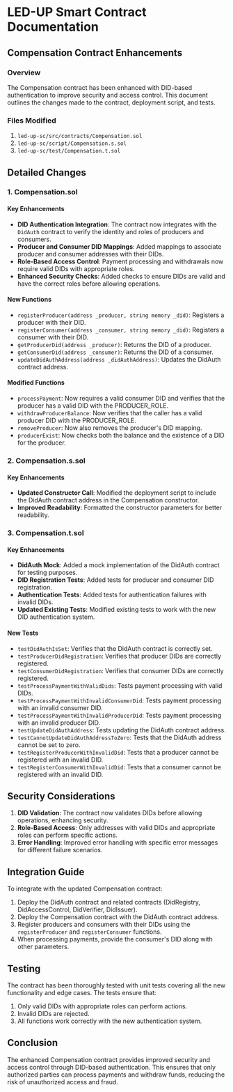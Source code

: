 # LED-UP Smart Contract Documentation

## Compensation Contract Enhancements

### Overview

The Compensation contract has been enhanced with DID-based authentication to improve security and access control. This document outlines the changes made to the contract, deployment script, and tests.

### Files Modified

1. `led-up-sc/src/contracts/Compensation.sol`
2. `led-up-sc/script/Compensation.s.sol`
3. `led-up-sc/test/Compensation.t.sol`

## Detailed Changes

### 1. Compensation.sol

#### Key Enhancements

- **DID Authentication Integration**: The contract now integrates with the `DidAuth` contract to verify the identity and roles of producers and consumers.
- **Producer and Consumer DID Mappings**: Added mappings to associate producer and consumer addresses with their DIDs.
- **Role-Based Access Control**: Payment processing and withdrawals now require valid DIDs with appropriate roles.
- **Enhanced Security Checks**: Added checks to ensure DIDs are valid and have the correct roles before allowing operations.

#### New Functions

- `registerProducer(address _producer, string memory _did)`: Registers a producer with their DID.
- `registerConsumer(address _consumer, string memory _did)`: Registers a consumer with their DID.
- `getProducerDid(address _producer)`: Returns the DID of a producer.
- `getConsumerDid(address _consumer)`: Returns the DID of a consumer.
- `updateDidAuthAddress(address _didAuthAddress)`: Updates the DidAuth contract address.

#### Modified Functions

- `processPayment`: Now requires a valid consumer DID and verifies that the producer has a valid DID with the PRODUCER_ROLE.
- `withdrawProducerBalance`: Now verifies that the caller has a valid producer DID with the PRODUCER_ROLE.
- `removeProducer`: Now also removes the producer's DID mapping.
- `producerExist`: Now checks both the balance and the existence of a DID for the producer.

### 2. Compensation.s.sol

#### Key Enhancements

- **Updated Constructor Call**: Modified the deployment script to include the DidAuth contract address in the Compensation constructor.
- **Improved Readability**: Formatted the constructor parameters for better readability.

### 3. Compensation.t.sol

#### Key Enhancements

- **DidAuth Mock**: Added a mock implementation of the DidAuth contract for testing purposes.
- **DID Registration Tests**: Added tests for producer and consumer DID registration.
- **Authentication Tests**: Added tests for authentication failures with invalid DIDs.
- **Updated Existing Tests**: Modified existing tests to work with the new DID authentication system.

#### New Tests

- `testDidAuthIsSet`: Verifies that the DidAuth contract is correctly set.
- `testProducerDidRegistration`: Verifies that producer DIDs are correctly registered.
- `testConsumerDidRegistration`: Verifies that consumer DIDs are correctly registered.
- `testProcessPaymentWithValidDids`: Tests payment processing with valid DIDs.
- `testProcessPaymentWithInvalidConsumerDid`: Tests payment processing with an invalid consumer DID.
- `testProcessPaymentWithInvalidProducerDid`: Tests payment processing with an invalid producer DID.
- `testUpdateDidAuthAddress`: Tests updating the DidAuth contract address.
- `testCannotUpdateDidAuthAddressToZero`: Tests that the DidAuth address cannot be set to zero.
- `testRegisterProducerWithInvalidDid`: Tests that a producer cannot be registered with an invalid DID.
- `testRegisterConsumerWithInvalidDid`: Tests that a consumer cannot be registered with an invalid DID.

## Security Considerations

1. **DID Validation**: The contract now validates DIDs before allowing operations, enhancing security.
2. **Role-Based Access**: Only addresses with valid DIDs and appropriate roles can perform specific actions.
3. **Error Handling**: Improved error handling with specific error messages for different failure scenarios.

## Integration Guide

To integrate with the updated Compensation contract:

1. Deploy the DidAuth contract and related contracts (DidRegistry, DidAccessControl, DidVerifier, DidIssuer).
2. Deploy the Compensation contract with the DidAuth contract address.
3. Register producers and consumers with their DIDs using the `registerProducer` and `registerConsumer` functions.
4. When processing payments, provide the consumer's DID along with other parameters.

## Testing

The contract has been thoroughly tested with unit tests covering all the new functionality and edge cases. The tests ensure that:

1. Only valid DIDs with appropriate roles can perform actions.
2. Invalid DIDs are rejected.
3. All functions work correctly with the new authentication system.

## Conclusion

The enhanced Compensation contract provides improved security and access control through DID-based authentication. This ensures that only authorized parties can process payments and withdraw funds, reducing the risk of unauthorized access and fraud.
